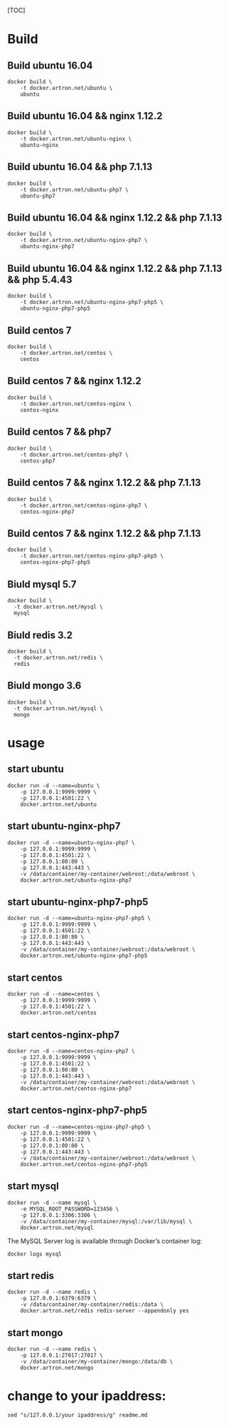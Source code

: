 [TOC]

# Build

## Build ubuntu 16.04

```
docker build \
    -t docker.artron.net/ubuntu \
    ubuntu
```

## Build ubuntu 16.04 && nginx 1.12.2

```
docker build \
    -t docker.artron.net/ubuntu-nginx \
    ubuntu-nginx   
```

## Build ubuntu 16.04 && php 7.1.13

```
docker build \
    -t docker.artron.net/ubuntu-php7 \
    ubuntu-php7   
```

## Build ubuntu 16.04 && nginx 1.12.2 && php 7.1.13

```
docker build \
    -t docker.artron.net/ubuntu-nginx-php7 \
    ubuntu-nginx-php7
```

## Build ubuntu 16.04 && nginx 1.12.2  && php 7.1.13 && php 5.4.43

```
docker build \
    -t docker.artron.net/ubuntu-nginx-php7-php5 \
    ubuntu-nginx-php7-php5 
```

## Build centos 7

```
docker build \
    -t docker.artron.net/centos \
    centos
```

## Build centos 7 && nginx 1.12.2

```
docker build \
    -t docker.artron.net/centos-nginx \
    centos-nginx   
```

## Build centos 7 && php7

```
docker build \
    -t docker.artron.net/centos-php7 \
    centos-php7   
```

## Build centos 7 && nginx 1.12.2 && php 7.1.13

```
docker build \
    -t docker.artron.net/centos-nginx-php7 \
    centos-nginx-php7
```

## Build centos 7 && nginx 1.12.2 && php 7.1.13

```
docker build \
    -t docker.artron.net/centos-nginx-php7-php5 \
    centos-nginx-php7-php5    
```

## Biuld mysql 5.7

```
docker build \
  -t docker.artron.net/mysql \
  mysql
```

## Biuld redis 3.2
```
docker build \
  -t docker.artron.net/redis \
  redis
```

## Biuld mongo 3.6
```
docker build \
  -t docker.artron.net/mysql \
  mongo
```

# usage

## start ubuntu

```
docker run -d --name=ubuntu \
    -p 127.0.0.1:9999:9999 \
    -p 127.0.0.1:4501:22 \
    docker.artron.net/ubuntu
```

## start ubuntu-nginx-php7

```
docker run -d --name=ubuntu-nginx-php7 \
    -p 127.0.0.1:9999:9999 \
    -p 127.0.0.1:4501:22 \
    -p 127.0.0.1:80:80 \
    -p 127.0.0.1:443:443 \
    -v /data/container/my-container/webroot:/data/webroot \
    docker.artron.net/ubuntu-nginx-php7
```

## start ubuntu-nginx-php7-php5

```
docker run -d --name=ubuntu-nginx-php7-php5 \
    -p 127.0.0.1:9999:9999 \
    -p 127.0.0.1:4501:22 \
    -p 127.0.0.1:80:80 \
    -p 127.0.0.1:443:443 \
    -v /data/container/my-container/webroot:/data/webroot \
    docker.artron.net/ubuntu-nginx-php7-php5
```

## start centos

```
docker run -d --name=centos \
    -p 127.0.0.1:9999:9999 \
    -p 127.0.0.1:4501:22 \
    docker.artron.net/centos
```

## start centos-nginx-php7

```
docker run -d --name=centos-nginx-php7 \
    -p 127.0.0.1:9999:9999 \
    -p 127.0.0.1:4501:22 \
    -p 127.0.0.1:80:80 \
    -p 127.0.0.1:443:443 \
    -v /data/container/my-container/webroot:/data/webroot \
    docker.artron.net/centos-nginx-php7
```

## start centos-nginx-php7-php5

```
docker run -d --name=centos-nginx-php7-php5 \
    -p 127.0.0.1:9999:9999 \
    -p 127.0.0.1:4501:22 \
    -p 127.0.0.1:80:80 \
    -p 127.0.0.1:443:443 \
    -v /data/container/my-container/webroot:/data/webroot \
    docker.artron.net/centos-nginx-php7-php5
```

## start mysql

```
docker run -d --name mysql \
    -e MYSQL_ROOT_PASSWORD=123456 \
    -p 127.0.0.1:3306:3306 \
    -v /data/container/my-container/mysql:/var/lib/mysql \
    docker.artron.net/mysql
```

The MySQL Server log is available through Docker’s container log:

```
docker logs mysql
```


## start redis

```
docker run -d --name redis \
    -p 127.0.0.1:6379:6379 \
    -v /data/container/my-container/redis:/data \
    docker.artron.net/redis redis-server --appendonly yes
```

## start mongo

```
docker run -d --name redis \
    -p 127.0.0.1:27017:27017 \
    -v /data/container/my-container/mongo:/data/db \
    docker.artron.net/mongo
```




# change to your ipaddress:
```
sed "s/127.0.0.1/your ipaddress/g" readme.md
```
